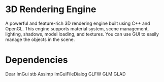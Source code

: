 # 3D Rendering Engine
A powerful and feature-rich 3D rendering engine built using C++ and OpenGL. This engine supports material system, scene management, lighting, shadows, model loading, and textures.
You can use GUI to easily manage the objects in the scene.

# Dependencies
Dear ImGui
stb
Assimp
ImGuiFileDialog
GLFW
GLM
GLAD
